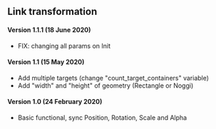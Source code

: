 ## Link transformation

#### Version 1.1.1 (18 June 2020)
* FIX: changing all params on Init

#### Version 1.1 (15 May 2020)
* Add multiple targets (change "count_target_containers" variable)
* Add "width" and "height" of geometry (Rectangle or Noggi)

#### Version 1.0 (24 February 2020)
* Basic functional, sync Position, Rotation, Scale and Alpha
